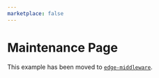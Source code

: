 ```yaml
---
marketplace: false
---
```


# Maintenance Page

This example has been moved to [`edge-middleware`](/edge-middleware/maintenance-page).
